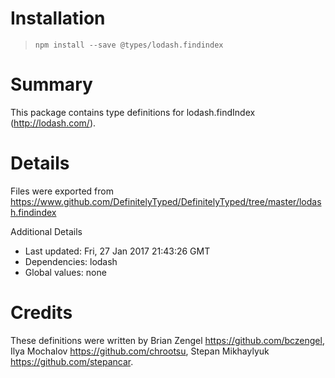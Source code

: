 # Installation
> `npm install --save @types/lodash.findindex`

# Summary
This package contains type definitions for lodash.findIndex (http://lodash.com/).

# Details
Files were exported from https://www.github.com/DefinitelyTyped/DefinitelyTyped/tree/master/lodash.findindex

Additional Details
 * Last updated: Fri, 27 Jan 2017 21:43:26 GMT
 * Dependencies: lodash
 * Global values: none

# Credits
These definitions were written by Brian Zengel <https://github.com/bczengel>, Ilya Mochalov <https://github.com/chrootsu>, Stepan Mikhaylyuk <https://github.com/stepancar>.

